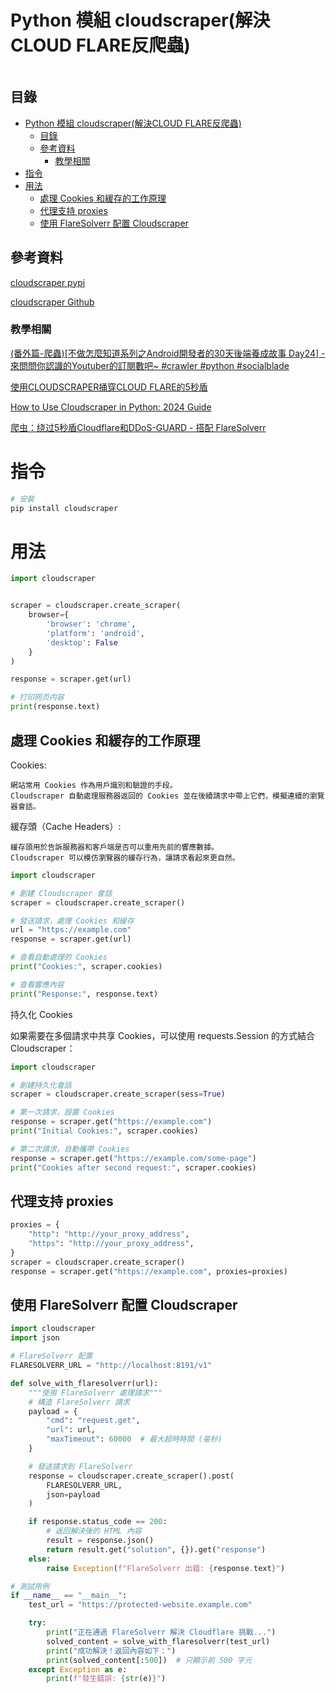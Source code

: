 # Python 模組 cloudscraper(解決CLOUD FLARE反爬蟲)

```
```

## 目錄

- [Python 模組 cloudscraper(解決CLOUD FLARE反爬蟲)](#python-模組-cloudscraper解決cloud-flare反爬蟲)
  - [目錄](#目錄)
  - [參考資料](#參考資料)
    - [教學相關](#教學相關)
- [指令](#指令)
- [用法](#用法)
  - [處理 Cookies 和緩存的工作原理](#處理-cookies-和緩存的工作原理)
  - [代理支持 proxies](#代理支持-proxies)
  - [使用 FlareSolverr 配置 Cloudscraper](#使用-flaresolverr-配置-cloudscraper)

## 參考資料

[cloudscraper pypi](https://pypi.org/project/cloudscraper/)

[cloudscraper Github](https://github.com/venomous/cloudscraper)

### 教學相關

[(番外篇-爬蟲)[不做怎麼知道系列之Android開發者的30天後端養成故事 Day24] - 來問問你認識的Youtuber的訂閱數吧~ #crawler #python #socialblade](https://ithelp.ithome.com.tw/articles/10230271)

[使用CLOUDSCRAPER捅穿CLOUD FLARE的5秒盾](https://www.cnblogs.com/yoyo1216/p/17356845.html)

[How to Use Cloudscraper in Python: 2024 Guide](https://iproyal.com/blog/cloudscraper/)

[爬虫：绕过5秒盾Cloudflare和DDoS-GUARD - 搭配 FlareSolverr](https://blog.csdn.net/gwb0516/article/details/132446314)
# 指令

```bash
# 安裝
pip install cloudscraper
```

# 用法

```Python
import cloudscraper


scraper = cloudscraper.create_scraper(
	browser={
		'browser': 'chrome',
		'platform': 'android',
		'desktop': False
	}
)

response = scraper.get(url)

# 打印网页内容
print(response.text)
```

## 處理 Cookies 和緩存的工作原理

Cookies:

```
網站常用 Cookies 作為用戶識別和驗證的手段。
Cloudscraper 自動處理服務器返回的 Cookies 並在後續請求中帶上它們，模擬連續的瀏覽器會話。
```

緩存頭（Cache Headers）:

```
緩存頭用於告訴服務器和客戶端是否可以重用先前的響應數據。
Cloudscraper 可以模仿瀏覽器的緩存行為，讓請求看起來更自然。
```

```Python
import cloudscraper

# 創建 Cloudscraper 會話
scraper = cloudscraper.create_scraper()

# 發送請求，處理 Cookies 和緩存
url = "https://example.com"
response = scraper.get(url)

# 查看自動處理的 Cookies
print("Cookies:", scraper.cookies)

# 查看響應內容
print("Response:", response.text)
```

持久化 Cookies

如果需要在多個請求中共享 Cookies，可以使用 requests.Session 的方式結合 Cloudscraper：

```Python
import cloudscraper

# 創建持久化會話
scraper = cloudscraper.create_scraper(sess=True)

# 第一次請求，設置 Cookies
response = scraper.get("https://example.com")
print("Initial Cookies:", scraper.cookies)

# 第二次請求，自動攜帶 Cookies
response = scraper.get("https://example.com/some-page")
print("Cookies after second request:", scraper.cookies)
```

## 代理支持 proxies

```Python
proxies = {
    "http": "http://your_proxy_address",
    "https": "http://your_proxy_address",
}
scraper = cloudscraper.create_scraper()
response = scraper.get("https://example.com", proxies=proxies)
```

## 使用 FlareSolverr 配置 Cloudscraper

```Python
import cloudscraper
import json

# FlareSolverr 配置
FLARESOLVERR_URL = "http://localhost:8191/v1"

def solve_with_flaresolverr(url):
    """使用 FlareSolverr 處理請求"""
    # 構造 FlareSolverr 請求
    payload = {
        "cmd": "request.get",
        "url": url,
        "maxTimeout": 60000  # 最大超時時間 (毫秒)
    }

    # 發送請求到 FlareSolverr
    response = cloudscraper.create_scraper().post(
        FLARESOLVERR_URL,
        json=payload
    )

    if response.status_code == 200:
        # 返回解決後的 HTML 內容
        result = response.json()
        return result.get("solution", {}).get("response")
    else:
        raise Exception(f"FlareSolverr 出錯: {response.text}")

# 測試用例
if __name__ == "__main__":
    test_url = "https://protected-website.example.com"

    try:
        print("正在通過 FlareSolverr 解決 Cloudflare 挑戰...")
        solved_content = solve_with_flaresolverr(test_url)
        print("成功解決！返回內容如下：")
        print(solved_content[:500])  # 只顯示前 500 字元
    except Exception as e:
        print(f"發生錯誤: {str(e)}")
```